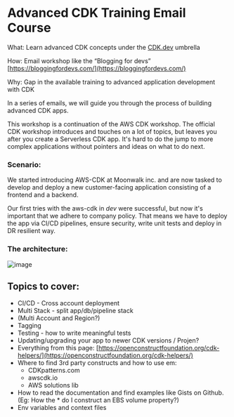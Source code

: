 
# Advanced CDK Training Email Course

What: Learn advanced CDK concepts under the [CDK.dev](http://cdk.dev) umbrella

How: Email workshop like the “Blogging for devs” [https://bloggingfordevs.com/](https://bloggingfordevs.com/)

Why: Gap in the available training to advanced application development with CDK

In a series of emails, we will guide you through the process of building advanced CDK apps.

This workshop is a continuation of the AWS CDK workshop. The official CDK workshop introduces and touches on a lot of topics, but leaves you after you create a Serverless CDK app. It's hard to do the jump to more complex applications without pointers and ideas on what to do next.

### Scenario:

We started introducing AWS-CDK at Moonwalk inc. and are now tasked to develop and deploy a new customer-facing application consisting of a frontend and a backend.

Our first tries with the aws-cdk in *dev* were successful, but now it's important that we adhere to company policy. That means we have to deploy the app via CI/CD pipelines, ensure security, write unit tests and deploy in DR resilient way.

### The architecture:

![image](https://user-images.githubusercontent.com/45762661/97349778-2fb9e000-1890-11eb-945e-e274b50e3f07.png)


## Topics to cover:

- CI/CD - Cross account deployment
- Multi Stack - split app/db/pipeline stack
- (Multi Account and Region?)
- Tagging
- Testing - how to write meaningful tests
- Updating/upgrading your app to newer CDK versions / Projen?
- Everything from this page: [https://openconstructfoundation.org/cdk-helpers/](https://openconstructfoundation.org/cdk-helpers/)
- Where to find 3rd party constructs and how to use em:
    - CDKpatterns.com
    - awscdk.io
    - AWS solutions lib
- How to read the documentation and find examples like Gists on Github. (Eg: How the * do I construct an EBS volume property?)
- Env variables  and context files
